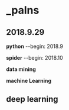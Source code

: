 # _palns
2018.9.29
-------------------------

**python**  --begin: 2018.9

**spider**  --begin: 2018.10                     

**data mining**

**machine Learning**

**deep learning**
------------------------
